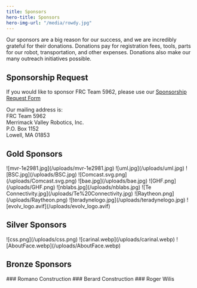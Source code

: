 ```yaml
---
title: Sponsors
hero-title: Sponsors
hero-img-url: "/media/rowdy.jpg"
---
```


Our sponsors are a big reason for our success, and we are incredibly grateful for their donations. Donations pay for registration fees, tools, parts for our robot, transportation, and other expenses. Donations also make our many outreach initiatives possible.

## Sponsorship Request

If you would like to sponsor FRC Team 5962, please use our [Sponsorship Request Form](https://docs.google.com/document/d/1LQEyNI_e7QexB_lAe1Dxm9yd7V4_Z1iUouO3ZZPkZJU/edit?usp=sharing)

Our mailing address is: <br>
FRC Team 5962<br>
Merrimack Valley Robotics, Inc.<br>
P.O. Box 1152<br>
Lowell, MA 01853<br>

<div class="divider"></div>

## Gold Sponsors

<div class="sponsor-pics" markdown="1">
![mvr-1e2981.jpg](/uploads/mvr-1e2981.jpg)
![uml.jpg](/uploads/uml.jpg)
![BSC.jpg](/uploads/BSC.jpg)
![Comcast.svg.png](/uploads/Comcast.svg.png)
![bae.jpg](/uploads/bae.jpg)
![GHF.png](/uploads/GHF.png)
![nblabs.jpg](/uploads/nblabs.jpg)
![Te Connectivity.jpg](/uploads/Te%20Connectivity.jpg)
![Raytheon.png](/uploads/Raytheon.png)
![teradynelogo.jpg](/uploads/teradynelogo.jpg)
![evolv_logo.avif](/uploads/evolv_logo.avif)

</div>
<div class="divider"></div>

## Silver Sponsors

<div class="sponsor-pics" markdown="1">
![css.png](/uploads/css.png)
![carinal.webp](/uploads/carinal.webp)
![AboutFace.webp](/uploads/AboutFace.webp)

</div>
<div class="divider"></div>

## Bronze Sponsors 

<div class="sponsor-pics" markdown="1">
### Romano Construction
### Berard Construction
### Roger Wilis
</div>
<div class="divider"></div>
<div class="pics-size-7" markdown="1">